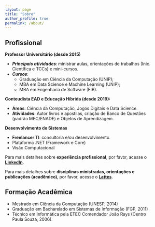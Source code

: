 ```yaml
---
layout: page
title: "Sobre"
author_profile: true
permalink: /about/
---
```


## Profissional

**Professor Universitário (desde 2015)**
* ***Principais atividades***: ministrar aulas, orientações de trabalhos (Inic. Científica e TCCs) e mini-cursos.
* ***Cursos***: 
	* Graduação em Ciência da Computação (UNIP);
	* MBA em Data Science e Machine Learning (UNIP);
	* MBA em Engenharia de Software (FIB).

 **Conteudista EAD e Educação Híbrida (desde 2019):**
 * **Áreas**: Ciência da Computação, Jogos Digitais e Data Science.
 * **Atividades**: Autor livros e apostilas, criação de Banco de Questões (padrão MEC/ENADE) e Objetos de Aprendizagem.
 
 **Desenvolvimento de Sistemas**
* **Freelancer TI**: consultoria e/ou desenvolvimento.
* Plataforma .NET (Framework e Core)
* Visão Computacional


Para mais detalhes sobre **experiência profissional**, por favor, acesse o
<a href="https://www.linkedin.com/in/victorassisrodrigues/" target="_blank">**LinkedIn**</a>.

Para mais detalhes sobre **disciplinas ministradas, orientações e publicações (acadêmico)**, por favor, acesse o <a href="http://lattes.cnpq.br/9980210243718888" target="_blank">**Lattes**</a>.

## Formação Acadêmica

* Mestrado em Ciência da Computação (UNESP, 2014)
* Graduação em Bacharelado em Sistemas de Informação (FGP, 2011)
* Técnico em Informática pela ETEC Comendador João Rays (Centro Paula Souza, 2006).
